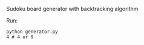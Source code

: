 Sudoku board generator with backtracking algorithm

Run:
```shell
python generator.py
4 # 4 or 9
```
